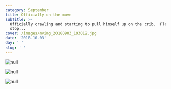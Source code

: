 ```yaml
---
category: September
title: Officially on the move
subTitle: >-
  Officially crawling and starting to pull himself up on the crib.  Please
  stop... 
cover: /images/mvimg_20180903_193012.jpg
date: '2018-10-03'
day: ' '
slug: ' '
---
```

![null](/images/img_20180903_084248.jpg)

![null](/images/mvimg_20180903_193224.jpg)

![null](/images/mvimg_20180903_193012.jpg)
